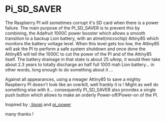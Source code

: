 # Pi_SD_SAVER
The Raspberry PI will sometimes corrupt it's SD card when there is a power failure. The main purpose of the PI_SD_SAVER is to  prevent this by combining, the Adafruit 1000C power booster which allows a smooth transition to a backup Lion battery, with an atmel(microchip) Attiny85 which monitors the battery voltage level. When this level gets too low, the Attiny85 will ask the PI to perform a safe system shutdown and once done the Attiny85 will tell the 1000C to cut the power of the PI and of the Attiny85 itself. The battery drainage in that state is about 25 uAmp, it would then take about 2.3 years to totally discharge an half full 1000 mah Lion battery... in other words, long enough to do something about it ...  

Against all appearances, using a meager Attiny85 to save a mighty Raspberry PI doesn't look like an overkill, well frankly it is !  Might as well do something else with it... consequently PI_SD_SAVER also provides a single push button which allows to make an orderly Power-off/Power-on of the PI.   
  
  
Inspired by :<a href="https://github.com/NeonHorizon/lipopi"> lipopi</a> and  <a href="https://github.com/craic/pi_power"> pi_power</a>   
  
many thanks !

